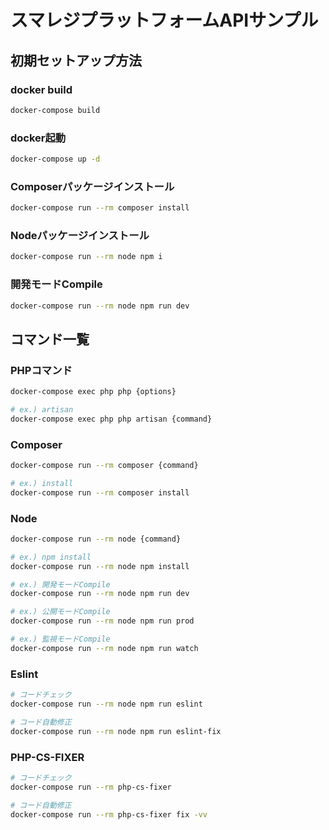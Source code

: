 # スマレジプラットフォームAPIサンプル
## 初期セットアップ方法
### docker build
```bash
docker-compose build
```

### docker起動
```bash
docker-compose up -d
```

### Composerパッケージインストール
```bash
docker-compose run --rm composer install
```

### Nodeパッケージインストール
```bash
docker-compose run --rm node npm i
```

### 開発モードCompile
```bash
docker-compose run --rm node npm run dev
```

## コマンド一覧
### PHPコマンド
```bash
docker-compose exec php php {options}

# ex.) artisan
docker-compose exec php php artisan {command}
```

### Composer
```bash
docker-compose run --rm composer {command}

# ex.) install
docker-compose run --rm composer install
```

### Node
```bash
docker-compose run --rm node {command}

# ex.) npm install
docker-compose run --rm node npm install

# ex.) 開発モードCompile
docker-compose run --rm node npm run dev

# ex.) 公開モードCompile
docker-compose run --rm node npm run prod

# ex.) 監視モードCompile
docker-compose run --rm node npm run watch
```

### Eslint
```bash
# コードチェック
docker-compose run --rm node npm run eslint

# コード自動修正
docker-compose run --rm node npm run eslint-fix
```

### PHP-CS-FIXER
```bash
# コードチェック
docker-compose run --rm php-cs-fixer

# コード自動修正
docker-compose run --rm php-cs-fixer fix -vv
```
